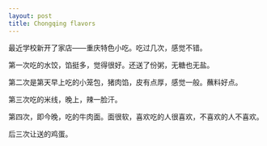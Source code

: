 ```yaml
---
layout: post
title: Chongqing flavors
---
```


最近学校新开了家店——重庆特色小吃。吃过几次，感觉不错。

第一次吃的水饺，馅挺多，觉得很好。还送了份粥，无糖也无盐。

第二次是第天早上吃的小笼包，猪肉馅，皮有点厚，感觉一般。蘸料好点。

第三次吃的米线，晚上，辣一脸汗。

第四次，即今晚，吃的牛肉面。面很软，喜欢吃的人很喜欢，不喜欢的人不喜欢。

后三次让送的鸡蛋。
